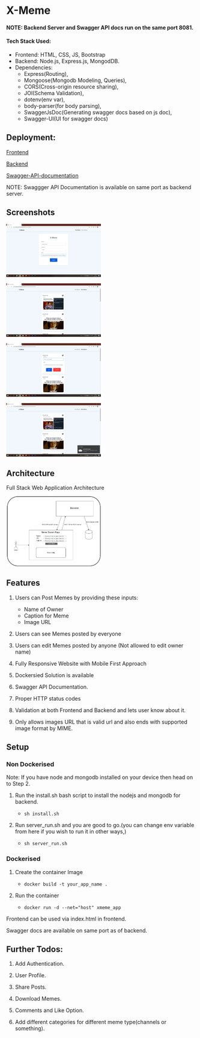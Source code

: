 # X-Meme

#### NOTE: Backend Server and Swagger API docs run on the same port 8081.

#### Tech Stack Used:
* Frontend: HTML, CSS, JS, Bootstrap
* Backend: Node.js, Express.js, MongodDB.
* Dependencies: 
    * Express(Routing), 
    * Mongoose(Mongodb Modeling, Queries), 
    * CORS(Cross-origin resource sharing), 
    * JOI(Schema Validation), 
    * dotenv(env var),
    * body-parser(for body parsing),
    * SwaggerJsDoc(Generating swagger docs based on js doc),
    * Swagger-UI(UI for swagger docs)


## Deployment:  

[Frontend](https://jainaayush01.github.io/XMeme_frontend/)

[Backend](https://mymemestream.herokuapp.com/)

[Swagger-API-documentation](https://mymemestream.herokuapp.com/swagger-ui)

NOTE: Swaggger API Documentation is available on same port as backend server.

## Screenshots

<img src="./images/postmemes.png" width="50%"><br />

<img src="./images/viewmemespage.png" width="50%"><br />

<img src="./images/editmemespage.png" width="50%"><br />

<img src="./images/edited.png" width="50%"><br />

## Architecture

Full Stack Web Application Architecture

<img src="images/xmeme-architecture.jpg" width="50%">

## Features

1. Users can Post Memes by providing these inputs:
    * Name of Owner
    * Caption for Meme
    * Image URL

2. Users can see Memes posted by everyone

3. Users can edit Memes posted by anyone (Not allowed to edit owner name)

4. Fully Responsive Website with Mobile First Approach

5. Dockersied Solution is available

6. Swagger API Documentation.

7. Proper HTTP status codes

8. Validation at both Frontend and Backend and lets user know about it.

9. Only allows images URL that is valid url and also ends with supported image format by MIME.


## Setup

### Non Dockerised
Note: If you have node and mongodb installed on your device then head on to Step 2.

1. Run the install.sh bash script to install the nodejs and mongodb for backend.
    - `sh install.sh`

2. Run server_run.sh and you are good to go.(you can change env variable from here if you wish to run it in other ways,)
    - `sh server_run.sh`


### Dockerised 

1. Create the container Image
    - `docker build -t your_app_name .`

2. Run the container  
    - `docker run -d --net="host" xmeme_app`

Frontend can be used via index.html in frontend.

Swagger docs are available on same port as of backend.


## Further Todos:

1. Add Authentication.

2. User Profile.

3. Share Posts.

4. Download Memes.

5. Comments and Like Option.

6. Add different categories for different meme type(channels or something).
